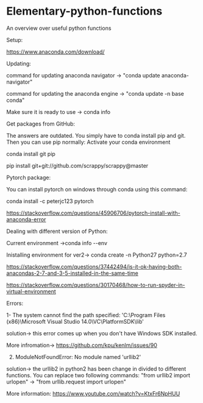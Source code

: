 # Elementary-python-functions
An  overview over useful python functions


Setup:

https://www.anaconda.com/download/



Updating:

command for updating anaconda navigator -> "conda update anaconda-navigator"

command for updating the anaconda engine -> "conda update -n base conda"

Make sure it is ready to use -> conda info



Get packages from GitHub:

The answers are outdated. You simply have to conda install pip and git. Then you can use pip normally:
Activate your conda environment

conda install git pip

pip install git+git://github.com/scrappy/scrappy@master



Pytorch package:

You can install pytorch on windows through conda using this command:

conda install -c peterjc123 pytorch

https://stackoverflow.com/questions/45906706/pytorch-install-with-anaconda-error




Dealing with different version of Python:

Current environment ->conda info --env

Inistalling environment for ver2-> conda create -n Python27 python=2.7

https://stackoverflow.com/questions/37442494/is-it-ok-having-both-anacondas-2-7-and-3-5-installed-in-the-same-time

https://stackoverflow.com/questions/30170468/how-to-run-spyder-in-virtual-environment

Errors:

1- The system cannot find the path specified: 'C:\\Program Files (x86)\\Microsoft Visual Studio 14.0\\VC\\PlatformSDK\\lib'

solution-> this error comes up when you don't have Windows SDK installed.

More infromation-> https://github.com/kpu/kenlm/issues/90


2. ModuleNotFoundError: No module named 'urllib2'

solution-> the urllib2 in python2 has been change in divided to different functions. You can replace two following commands:
"from urllib2 import urlopen" -> "from urllib.request import urlopen"

More information: https://www.youtube.com/watch?v=KtxFr6NpHUU


